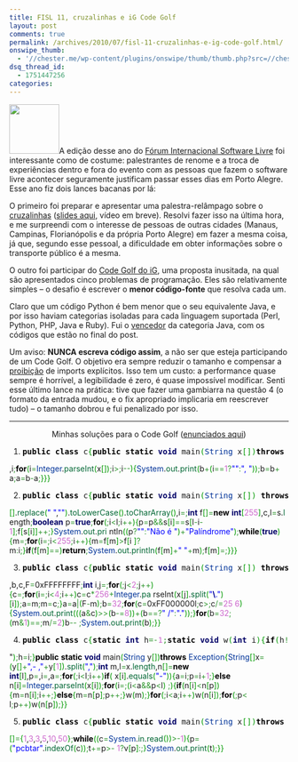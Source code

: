 ```yaml
---
title: FISL 11, cruzalinhas e iG Code Golf
layout: post
comments: true
permalink: /archives/2010/07/fisl-11-cruzalinhas-e-ig-code-golf.html/
onswipe_thumb:
  - '//chester.me/wp-content/plugins/onswipe/thumb/thumb.php?src=//chester.me/wp-content/uploads/2010/07/fisl.jpg&amp;w=600&amp;h=800&amp;zc=1&amp;q=75&amp;f=0'
dsq_thread_id:
  - 1751447256
categories:
---
```

<img class="alignright size-full wp-image-4358" title="fisl" src="//chester.me/wp-content/uploads/2010/07/fisl.jpg" alt="" width="90" height="89" />A edição desse ano do [Fórum Internacional Software Livre][1] foi interessante como de costume: palestrantes de renome e a troca de experiências dentro e fora do evento com as pessoas que fazem o software livre acontecer seguramente justificam passar esses dias em Porto Alegre. Esse ano fiz dois lances bacanas por lá:

O primeiro foi preparar e apresentar uma palestra-relâmpago sobre o [cruzalinhas][2] ([slides aqui][3], vídeo em breve). Resolvi fazer isso na última hora, e me surpreendi com o interesse de pessoas de outras cidades (Manaus, Campinas, Florianópolis e da própria Porto Alegre) em fazer a mesma coisa, já que, segundo esse pessoal, a dificuldade em obter informações sobre o transporte público é a mesma.

O outro foi participar do [Code Golf do iG][4], uma proposta inusitada, na qual são apresentados cinco problemas de programação. Eles são relativamente simples &#8211; o desafio é escrever o **menor código-fonte** que resolva cada um.

Claro que um código Python é bem menor que o seu equivalente Java, e por isso haviam categorias isoladas para cada linguagem suportada (Perl, Python, PHP, Java e Ruby). Fui o [vencedor][5] da categoria Java, com os códigos que estão no final do post.

Um aviso: **NUNCA escreva código assim**, a não ser que esteja participando de um Code Golf. O objetivo era sempre reduzir o tamanho e compensar a [proibição][6] de imports explícitos. Isso tem um custo: a performance quase sempre é horrível, a legibilidade é zero, é quase impossível modificar. Senti esse último lance na prática: tive que fazer uma gambiarra na questão 4 (o formato da entrada mudou, e o fix apropriado implicaria em reescrever tudo) &#8211; o tamanho dobrou e fui penalizado por isso.

* * *

<p style="text-align:center;">
  Minhas soluções para o Code Golf (<a href="http://ignofisl.ig.com.br/2010/07/22/problemas-do-code-golf/">enunciados aqui</a>)
</p>

1.  <div class="code">
            <pre class="java" style="font-family:monospace;"><span style="color: #000000; font-weight: bold;">public</span> <span style="color: #000000; font-weight: bold;">class</span> c<span style="color: #009900;">&#123;</span><span style="color: #000000; font-weight: bold;">public</span> <span style="color: #000000; font-weight: bold;">static</span> <span style="color: #000066; font-weight: bold;">void</span> main<span style="color: #009900;">&#40;</span><span style="color: #003399;">String</span> x<span style="color: #009900;">&#91;</span><span style="color: #009900;">&#93;</span><span style="color: #009900;">&#41;</span><span style="color: #000000; font-weight: bold;">throws</span> <span style="color: #003399;">Exception</span><span style="color: #009900;">&#123;</span><span style="color: #000066; font-weight: bold;">int</span> a<span style="color: #339933;">=</span><span style="color: #cc66cc;"></span>,b<span style="color: #339933;">=</span><span style="color: #cc66cc;">1</span>,c
,i<span style="color: #339933;">;</span><span style="color: #000000; font-weight: bold;">for</span><span style="color: #009900;">&#40;</span>i<span style="color: #339933;">=</span><span style="color: #003399;">Integer</span>.<span style="color: #006633;">parseInt</span><span style="color: #009900;">&#40;</span>x<span style="color: #009900;">&#91;</span><span style="color: #cc66cc;"></span><span style="color: #009900;">&#93;</span><span style="color: #009900;">&#41;</span><span style="color: #339933;">;</span>i<span style="color: #339933;">&gt;</span><span style="color: #cc66cc;"></span><span style="color: #339933;">;</span>i<span style="color: #339933;">--</span><span style="color: #009900;">&#41;</span><span style="color: #009900;">&#123;</span><span style="color: #003399;">System</span>.<span style="color: #006633;">out</span>.<span style="color: #006633;">print</span><span style="color: #009900;">&#40;</span>b<span style="color: #339933;">+</span><span style="color: #009900;">&#40;</span>i<span style="color: #339933;">==</span><span style="color: #cc66cc;">1</span><span style="color: #339933;">?</span><span style="color: #0000ff;">""</span><span style="color: #339933;">:</span><span style="color: #0000ff;">", "</span><span style="color: #009900;">&#41;</span><span style="color: #009900;">&#41;</span><span style="color: #339933;">;</span>b<span style="color: #339933;">=</span>b<span style="color: #339933;">+</span>
a<span style="color: #339933;">;</span>a<span style="color: #339933;">=</span>b<span style="color: #339933;">-</span>a<span style="color: #339933;">;</span><span style="color: #009900;">&#125;</span><span style="color: #009900;">&#125;</span><span style="color: #009900;">&#125;</span></pre>
    </div>

2.  <div class="code">
            <pre class="java" style="font-family:monospace;"><span style="color: #000000; font-weight: bold;">public</span> <span style="color: #000000; font-weight: bold;">class</span> c<span style="color: #009900;">&#123;</span><span style="color: #000000; font-weight: bold;">public</span> <span style="color: #000000; font-weight: bold;">static</span> <span style="color: #000066; font-weight: bold;">void</span> main<span style="color: #009900;">&#40;</span><span style="color: #003399;">String</span> x<span style="color: #009900;">&#91;</span><span style="color: #009900;">&#93;</span><span style="color: #009900;">&#41;</span> <span style="color: #000000; font-weight: bold;">throws</span> <span style="color: #003399;">Exception</span><span style="color: #009900;">&#123;</span><span style="color: #000066; font-weight: bold;">char</span> m,s<span style="color: #009900;">&#91;</span><span style="color: #009900;">&#93;</span><span style="color: #339933;">=</span>x
<span style="color: #009900;">&#91;</span><span style="color: #cc66cc;"></span><span style="color: #009900;">&#93;</span>.<span style="color: #006633;">replace</span><span style="color: #009900;">&#40;</span><span style="color: #0000ff;">" "</span>,<span style="color: #0000ff;">""</span><span style="color: #009900;">&#41;</span>.<span style="color: #006633;">toLowerCase</span><span style="color: #009900;">&#40;</span><span style="color: #009900;">&#41;</span>.<span style="color: #006633;">toCharArray</span><span style="color: #009900;">&#40;</span><span style="color: #009900;">&#41;</span>,i<span style="color: #339933;">=</span><span style="color: #cc66cc;"></span><span style="color: #339933;">;</span><span style="color: #000066; font-weight: bold;">int</span> f<span style="color: #009900;">&#91;</span><span style="color: #009900;">&#93;</span><span style="color: #339933;">=</span><span style="color: #000000; font-weight: bold;">new</span> <span style="color: #000066; font-weight: bold;">int</span><span style="color: #009900;">&#91;</span><span style="color: #cc66cc;">255</span><span style="color: #009900;">&#93;</span>,c,l<span style="color: #339933;">=</span>s.<span style="color: #006633;">l</span>
ength<span style="color: #339933;">;</span><span style="color: #000066; font-weight: bold;">boolean</span> p<span style="color: #339933;">=</span><span style="color: #000066; font-weight: bold;">true</span><span style="color: #339933;">;</span><span style="color: #000000; font-weight: bold;">for</span><span style="color: #009900;">&#40;</span><span style="color: #339933;">;</span>i<span style="color: #339933;">&lt;</span>l<span style="color: #339933;">;</span>i<span style="color: #339933;">++</span><span style="color: #009900;">&#41;</span><span style="color: #009900;">&#123;</span>p<span style="color: #339933;">=</span>p<span style="color: #339933;">&&</span>s<span style="color: #009900;">&#91;</span>i<span style="color: #009900;">&#93;</span><span style="color: #339933;">==</span>s<span style="color: #009900;">&#91;</span>l<span style="color: #339933;">-</span>i<span style="color: #339933;">-</span><span style="color: #cc66cc;">1</span><span style="color: #009900;">&#93;</span><span style="color: #339933;">;</span>f<span style="color: #009900;">&#91;</span>s<span style="color: #009900;">&#91;</span>i<span style="color: #009900;">&#93;</span><span style="color: #009900;">&#93;</span><span style="color: #339933;">++;</span><span style="color: #009900;">&#125;</span><span style="color: #003399;">System</span>.<span style="color: #006633;">out</span>.<span style="color: #006633;">pri</span>
ntln<span style="color: #009900;">&#40;</span><span style="color: #009900;">&#40;</span>p<span style="color: #339933;">?</span><span style="color: #0000ff;">""</span><span style="color: #339933;">:</span><span style="color: #0000ff;">"Não é "</span><span style="color: #009900;">&#41;</span><span style="color: #339933;">+</span><span style="color: #0000ff;">"Palíndrome"</span><span style="color: #009900;">&#41;</span><span style="color: #339933;">;</span><span style="color: #000000; font-weight: bold;">while</span><span style="color: #009900;">&#40;</span><span style="color: #000066; font-weight: bold;">true</span><span style="color: #009900;">&#41;</span><span style="color: #009900;">&#123;</span>m<span style="color: #339933;">=</span><span style="color: #cc66cc;"></span><span style="color: #339933;">;</span><span style="color: #000000; font-weight: bold;">for</span><span style="color: #009900;">&#40;</span>i<span style="color: #339933;">=</span><span style="color: #cc66cc;"></span><span style="color: #339933;">;</span>i<span style="color: #339933;">&lt;</span><span style="color: #cc66cc;">255</span><span style="color: #339933;">;</span>i<span style="color: #339933;">++</span><span style="color: #009900;">&#41;</span><span style="color: #009900;">&#123;</span>m<span style="color: #339933;">=</span>f<span style="color: #009900;">&#91;</span>m<span style="color: #009900;">&#93;</span><span style="color: #339933;">&gt;</span>f<span style="color: #009900;">&#91;</span>i
<span style="color: #009900;">&#93;</span><span style="color: #339933;">?</span>m<span style="color: #339933;">:</span>i<span style="color: #339933;">;</span><span style="color: #009900;">&#125;</span><span style="color: #000000; font-weight: bold;">if</span><span style="color: #009900;">&#40;</span>f<span style="color: #009900;">&#91;</span>m<span style="color: #009900;">&#93;</span><span style="color: #339933;">==</span><span style="color: #cc66cc;"></span><span style="color: #009900;">&#41;</span><span style="color: #000000; font-weight: bold;">return</span><span style="color: #339933;">;</span><span style="color: #003399;">System</span>.<span style="color: #006633;">out</span>.<span style="color: #006633;">println</span><span style="color: #009900;">&#40;</span>f<span style="color: #009900;">&#91;</span>m<span style="color: #009900;">&#93;</span><span style="color: #339933;">+</span><span style="color: #0000ff;">" "</span><span style="color: #339933;">+</span>m<span style="color: #009900;">&#41;</span><span style="color: #339933;">;</span>f<span style="color: #009900;">&#91;</span>m<span style="color: #009900;">&#93;</span><span style="color: #339933;">=</span><span style="color: #cc66cc;"></span><span style="color: #339933;">;</span><span style="color: #009900;">&#125;</span><span style="color: #009900;">&#125;</span><span style="color: #009900;">&#125;</span></pre>
    </div>

3.  <div class="code">
            <pre class="java" style="font-family:monospace;"><span style="color: #000000; font-weight: bold;">public</span> <span style="color: #000000; font-weight: bold;">class</span> c<span style="color: #009900;">&#123;</span><span style="color: #000000; font-weight: bold;">public</span> <span style="color: #000000; font-weight: bold;">static</span> <span style="color: #000066; font-weight: bold;">void</span> main<span style="color: #009900;">&#40;</span><span style="color: #003399;">String</span> x<span style="color: #009900;">&#91;</span><span style="color: #009900;">&#93;</span><span style="color: #009900;">&#41;</span> <span style="color: #000000; font-weight: bold;">throws</span> <span style="color: #003399;">Exception</span><span style="color: #009900;">&#123;</span><span style="color: #000066; font-weight: bold;">long</span> a<span style="color: #339933;">=</span><span style="color: #cc66cc;"></span>,m<span style="color: #339933;">=</span><span style="color: #cc66cc;"></span>
,b,c,F<span style="color: #339933;">=</span>0xFFFFFFFF<span style="color: #339933;">;</span><span style="color: #000066; font-weight: bold;">int</span> i,j<span style="color: #339933;">=</span><span style="color: #cc66cc;"></span><span style="color: #339933;">;</span><span style="color: #000000; font-weight: bold;">for</span><span style="color: #009900;">&#40;</span><span style="color: #339933;">;</span>j<span style="color: #339933;">&lt;</span><span style="color: #cc66cc;">2</span><span style="color: #339933;">;</span>j<span style="color: #339933;">++</span><span style="color: #009900;">&#41;</span><span style="color: #009900;">&#123;</span>c<span style="color: #339933;">=</span><span style="color: #cc66cc;"></span><span style="color: #339933;">;</span><span style="color: #000000; font-weight: bold;">for</span><span style="color: #009900;">&#40;</span>i<span style="color: #339933;">=</span><span style="color: #cc66cc;"></span><span style="color: #339933;">;</span>i<span style="color: #339933;">&lt;</span><span style="color: #cc66cc;">4</span><span style="color: #339933;">;</span>i<span style="color: #339933;">++</span><span style="color: #009900;">&#41;</span>c<span style="color: #339933;">=</span>c<span style="color: #339933;">*</span><span style="color: #cc66cc;">256</span><span style="color: #339933;">+</span><span style="color: #003399;">Integer</span>.<span style="color: #006633;">pa</span>
rseInt<span style="color: #009900;">&#40;</span>x<span style="color: #009900;">&#91;</span>j<span style="color: #009900;">&#93;</span>.<span style="color: #006633;">split</span><span style="color: #009900;">&#40;</span><span style="color: #0000ff;">"<span style="color: #000099; font-weight: bold;">\\</span>."</span><span style="color: #009900;">&#41;</span><span style="color: #009900;">&#91;</span>i<span style="color: #009900;">&#93;</span><span style="color: #009900;">&#41;</span><span style="color: #339933;">;</span>a<span style="color: #339933;">=</span>m<span style="color: #339933;">;</span>m<span style="color: #339933;">=</span>c<span style="color: #339933;">;</span><span style="color: #009900;">&#125;</span>a<span style="color: #339933;">=</span>a<span style="color: #339933;">|</span><span style="color: #009900;">&#40;</span>F<span style="color: #339933;">-</span>m<span style="color: #009900;">&#41;</span><span style="color: #339933;">;</span>b<span style="color: #339933;">=</span><span style="color: #cc66cc;">32</span><span style="color: #339933;">;</span><span style="color: #000000; font-weight: bold;">for</span><span style="color: #009900;">&#40;</span>c<span style="color: #339933;">=</span>0xFF000000l<span style="color: #339933;">;</span>c<span style="color: #339933;">&gt;</span><span style="color: #cc66cc;"></span><span style="color: #339933;">;</span>c<span style="color: #339933;">/=</span><span style="color: #cc66cc;">25</span>
<span style="color: #cc66cc;">6</span><span style="color: #009900;">&#41;</span><span style="color: #009900;">&#123;</span><span style="color: #003399;">System</span>.<span style="color: #006633;">out</span>.<span style="color: #006633;">print</span><span style="color: #009900;">&#40;</span><span style="color: #009900;">&#40;</span><span style="color: #009900;">&#40;</span>a<span style="color: #339933;">&</span>c<span style="color: #009900;">&#41;</span><span style="color: #339933;">&gt;&gt;</span><span style="color: #009900;">&#40;</span>b<span style="color: #339933;">-=</span><span style="color: #cc66cc;">8</span><span style="color: #009900;">&#41;</span><span style="color: #009900;">&#41;</span><span style="color: #339933;">+</span><span style="color: #009900;">&#40;</span>b<span style="color: #339933;">==</span><span style="color: #cc66cc;"></span><span style="color: #339933;">?</span><span style="color: #0000ff;">" /"</span><span style="color: #339933;">:</span><span style="color: #0000ff;">"."</span><span style="color: #009900;">&#41;</span><span style="color: #009900;">&#41;</span><span style="color: #339933;">;</span><span style="color: #009900;">&#125;</span><span style="color: #000000; font-weight: bold;">for</span><span style="color: #009900;">&#40;</span>b<span style="color: #339933;">=</span><span style="color: #cc66cc;">32</span><span style="color: #339933;">;</span><span style="color: #009900;">&#40;</span>m<span style="color: #339933;">&</span><span style="color: #cc66cc;">1</span><span style="color: #009900;">&#41;</span><span style="color: #339933;">==</span><span style="color: #cc66cc;"></span><span style="color: #339933;">;</span>m<span style="color: #339933;">/=</span><span style="color: #cc66cc;">2</span><span style="color: #009900;">&#41;</span>b<span style="color: #339933;">--</span>
<span style="color: #339933;">;</span><span style="color: #003399;">System</span>.<span style="color: #006633;">out</span>.<span style="color: #006633;">print</span><span style="color: #009900;">&#40;</span>b<span style="color: #009900;">&#41;</span><span style="color: #339933;">;</span><span style="color: #009900;">&#125;</span><span style="color: #009900;">&#125;</span></pre>
    </div>

4.  <div class="code">
            <pre class="java" style="font-family:monospace;"><span style="color: #000000; font-weight: bold;">public</span> <span style="color: #000000; font-weight: bold;">class</span> c<span style="color: #009900;">&#123;</span><span style="color: #000000; font-weight: bold;">static</span> <span style="color: #000066; font-weight: bold;">int</span> h<span style="color: #339933;">=-</span><span style="color: #cc66cc;">1</span><span style="color: #339933;">;</span><span style="color: #000000; font-weight: bold;">static</span> <span style="color: #000066; font-weight: bold;">void</span> w<span style="color: #009900;">&#40;</span><span style="color: #000066; font-weight: bold;">int</span> i<span style="color: #009900;">&#41;</span><span style="color: #009900;">&#123;</span><span style="color: #000000; font-weight: bold;">if</span><span style="color: #009900;">&#40;</span>h<span style="color: #339933;">!=</span>i<span style="color: #009900;">&#41;</span><span style="color: #003399;">System</span>.<span style="color: #006633;">out</span>.<span style="color: #006633;">print</span><span style="color: #009900;">&#40;</span>i<span style="color: #339933;">+</span><span style="color: #0000ff;">"
 "</span><span style="color: #009900;">&#41;</span><span style="color: #339933;">;</span>h<span style="color: #339933;">=</span>i<span style="color: #339933;">;</span><span style="color: #009900;">&#125;</span><span style="color: #000000; font-weight: bold;">public</span> <span style="color: #000000; font-weight: bold;">static</span> <span style="color: #000066; font-weight: bold;">void</span> main<span style="color: #009900;">&#40;</span><span style="color: #003399;">String</span> y<span style="color: #009900;">&#91;</span><span style="color: #009900;">&#93;</span><span style="color: #009900;">&#41;</span><span style="color: #000000; font-weight: bold;">throws</span> <span style="color: #003399;">Exception</span><span style="color: #009900;">&#123;</span><span style="color: #003399;">String</span><span style="color: #009900;">&#91;</span><span style="color: #009900;">&#93;</span>x<span style="color: #339933;">=</span><span style="color: #009900;">&#40;</span>y<span style="color: #009900;">&#91;</span><span style="color: #cc66cc;"></span><span style="color: #009900;">&#93;</span><span style="color: #339933;">+</span><span style="color: #0000ff;">",-
,"</span><span style="color: #339933;">+</span>y<span style="color: #009900;">&#91;</span><span style="color: #cc66cc;">1</span><span style="color: #009900;">&#93;</span><span style="color: #009900;">&#41;</span>.<span style="color: #006633;">split</span><span style="color: #009900;">&#40;</span><span style="color: #0000ff;">","</span><span style="color: #009900;">&#41;</span><span style="color: #339933;">;</span><span style="color: #000066; font-weight: bold;">int</span> m,l<span style="color: #339933;">=</span>x.<span style="color: #006633;">length</span>,n<span style="color: #009900;">&#91;</span><span style="color: #009900;">&#93;</span><span style="color: #339933;">=</span><span style="color: #000000; font-weight: bold;">new</span> <span style="color: #000066; font-weight: bold;">int</span><span style="color: #009900;">&#91;</span>l<span style="color: #009900;">&#93;</span>,p<span style="color: #339933;">=</span><span style="color: #cc66cc;"></span>,i<span style="color: #339933;">=</span><span style="color: #cc66cc;"></span>,a<span style="color: #339933;">=</span><span style="color: #cc66cc;"></span><span style="color: #339933;">;</span><span style="color: #000000; font-weight: bold;">for</span><span style="color: #009900;">&#40;</span><span style="color: #339933;">;</span>i<span style="color: #339933;">&lt;</span>l<span style="color: #339933;">;</span>i<span style="color: #339933;">++</span><span style="color: #009900;">&#41;</span><span style="color: #000000; font-weight: bold;">if</span><span style="color: #009900;">&#40;</span>
x<span style="color: #009900;">&#91;</span>i<span style="color: #009900;">&#93;</span>.<span style="color: #006633;">equals</span><span style="color: #009900;">&#40;</span><span style="color: #0000ff;">"-"</span><span style="color: #009900;">&#41;</span><span style="color: #009900;">&#41;</span><span style="color: #009900;">&#123;</span>a<span style="color: #339933;">=</span>i<span style="color: #339933;">;</span>p<span style="color: #339933;">=</span>i<span style="color: #339933;">+</span><span style="color: #cc66cc;">1</span><span style="color: #339933;">;</span><span style="color: #009900;">&#125;</span><span style="color: #000000; font-weight: bold;">else</span> n<span style="color: #009900;">&#91;</span>i<span style="color: #009900;">&#93;</span><span style="color: #339933;">=</span><span style="color: #003399;">Integer</span>.<span style="color: #006633;">parseInt</span><span style="color: #009900;">&#40;</span>x<span style="color: #009900;">&#91;</span>i<span style="color: #009900;">&#93;</span><span style="color: #009900;">&#41;</span><span style="color: #339933;">;</span><span style="color: #000000; font-weight: bold;">for</span><span style="color: #009900;">&#40;</span>i<span style="color: #339933;">=</span><span style="color: #cc66cc;"></span><span style="color: #339933;">;</span><span style="color: #009900;">&#40;</span>i<span style="color: #339933;">&lt;</span>a<span style="color: #339933;">&&</span>p<span style="color: #339933;">&lt;</span>l<span style="color: #009900;">&#41;</span>
<span style="color: #339933;">;</span><span style="color: #009900;">&#41;</span><span style="color: #009900;">&#123;</span><span style="color: #000000; font-weight: bold;">if</span><span style="color: #009900;">&#40;</span>n<span style="color: #009900;">&#91;</span>i<span style="color: #009900;">&#93;</span><span style="color: #339933;">&lt;</span>n<span style="color: #009900;">&#91;</span>p<span style="color: #009900;">&#93;</span><span style="color: #009900;">&#41;</span><span style="color: #009900;">&#123;</span>m<span style="color: #339933;">=</span>n<span style="color: #009900;">&#91;</span>i<span style="color: #009900;">&#93;</span><span style="color: #339933;">;</span>i<span style="color: #339933;">++;</span><span style="color: #009900;">&#125;</span><span style="color: #000000; font-weight: bold;">else</span><span style="color: #009900;">&#123;</span>m<span style="color: #339933;">=</span>n<span style="color: #009900;">&#91;</span>p<span style="color: #009900;">&#93;</span><span style="color: #339933;">;</span>p<span style="color: #339933;">++;</span><span style="color: #009900;">&#125;</span>w<span style="color: #009900;">&#40;</span>m<span style="color: #009900;">&#41;</span><span style="color: #339933;">;</span><span style="color: #009900;">&#125;</span><span style="color: #000000; font-weight: bold;">for</span><span style="color: #009900;">&#40;</span><span style="color: #339933;">;</span>i<span style="color: #339933;">&lt;</span>a<span style="color: #339933;">;</span>i<span style="color: #339933;">++</span><span style="color: #009900;">&#41;</span>w<span style="color: #009900;">&#40;</span>n<span style="color: #009900;">&#91;</span>i<span style="color: #009900;">&#93;</span><span style="color: #009900;">&#41;</span><span style="color: #339933;">;</span><span style="color: #000000; font-weight: bold;">for</span><span style="color: #009900;">&#40;</span><span style="color: #339933;">;</span>p<span style="color: #339933;">&lt;</span>
l<span style="color: #339933;">;</span>p<span style="color: #339933;">++</span><span style="color: #009900;">&#41;</span>w<span style="color: #009900;">&#40;</span>n<span style="color: #009900;">&#91;</span>p<span style="color: #009900;">&#93;</span><span style="color: #009900;">&#41;</span><span style="color: #339933;">;</span><span style="color: #009900;">&#125;</span><span style="color: #009900;">&#125;</span></pre>
    </div>

5.  <div class="code">
            <pre class="java" style="font-family:monospace;"><span style="color: #000000; font-weight: bold;">public</span> <span style="color: #000000; font-weight: bold;">class</span> c<span style="color: #009900;">&#123;</span><span style="color: #000000; font-weight: bold;">public</span> <span style="color: #000000; font-weight: bold;">static</span> <span style="color: #000066; font-weight: bold;">void</span> main<span style="color: #009900;">&#40;</span><span style="color: #003399;">String</span> x<span style="color: #009900;">&#91;</span><span style="color: #009900;">&#93;</span><span style="color: #009900;">&#41;</span><span style="color: #000000; font-weight: bold;">throws</span> <span style="color: #003399;">Exception</span><span style="color: #009900;">&#123;</span><span style="color: #000066; font-weight: bold;">int</span> c,p,t<span style="color: #339933;">=</span><span style="color: #cc66cc;"></span>,v
<span style="color: #009900;">&#91;</span><span style="color: #009900;">&#93;</span><span style="color: #339933;">=</span><span style="color: #009900;">&#123;</span><span style="color: #cc66cc;">1</span>,<span style="color: #cc66cc;">3</span>,<span style="color: #cc66cc;">3</span>,<span style="color: #cc66cc;">5</span>,<span style="color: #cc66cc;">10</span>,<span style="color: #cc66cc;">50</span><span style="color: #009900;">&#125;</span><span style="color: #339933;">;</span><span style="color: #000000; font-weight: bold;">while</span><span style="color: #009900;">&#40;</span><span style="color: #009900;">&#40;</span>c<span style="color: #339933;">=</span><span style="color: #003399;">System</span>.<span style="color: #006633;">in</span>.<span style="color: #006633;">read</span><span style="color: #009900;">&#40;</span><span style="color: #009900;">&#41;</span><span style="color: #009900;">&#41;</span><span style="color: #339933;">&gt;-</span><span style="color: #cc66cc;">1</span><span style="color: #009900;">&#41;</span><span style="color: #009900;">&#123;</span>p<span style="color: #339933;">=</span><span style="color: #009900;">&#40;</span><span style="color: #0000ff;">"pcbtar"</span>.<span style="color: #006633;">indexOf</span><span style="color: #009900;">&#40;</span>c<span style="color: #009900;">&#41;</span><span style="color: #009900;">&#41;</span><span style="color: #339933;">;</span>t<span style="color: #339933;">+=</span>p<span style="color: #339933;">&gt;-</span>
<span style="color: #cc66cc;">1</span><span style="color: #339933;">?</span>v<span style="color: #009900;">&#91;</span>p<span style="color: #009900;">&#93;</span><span style="color: #339933;">:</span><span style="color: #cc66cc;"></span><span style="color: #339933;">;</span><span style="color: #009900;">&#125;</span><span style="color: #003399;">System</span>.<span style="color: #006633;">out</span>.<span style="color: #006633;">print</span><span style="color: #009900;">&#40;</span>t<span style="color: #009900;">&#41;</span><span style="color: #339933;">;</span><span style="color: #009900;">&#125;</span><span style="color: #009900;">&#125;</span></pre>
    </div>

 [1]: http://softwarelivre.org/fisl11
 [2]: http://cruzalinhas.com
 [3]: http://www.slideshare.net/chesterbr/cruzalinhas-palestra-relmp
 [4]: http://ignofisl.ig.com.br/tag/code-golf/
 [5]: https://ignofisl.ig.com.br/codegolf/rankingfinal.php
 [6]: http://ignofisl.ig.com.br/2010/07/21/faq-do-code-golf/
